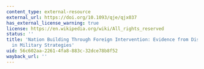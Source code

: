```yaml
---
content_type: external-resource
external_url: https://doi.org/10.1093/qje/qjx037
has_external_license_warning: true
license: https://en.wikipedia.org/wiki/All_rights_reserved
status: ''
title: 'Nation Building Through Foreign Intervention: Evidence from Discontinuities
  in Military Strategies'
uid: 56c602aa-2261-4fa8-883c-32dce78b8f52
wayback_url: ''
---
```

